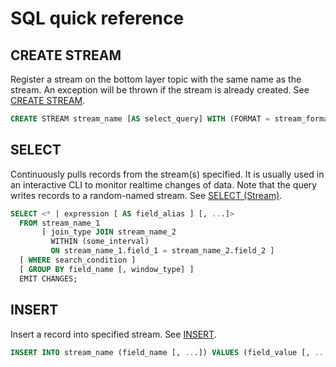 SQL quick reference
===================

## CREATE STREAM

Register a stream on the bottom layer topic with the same name as the stream. An exception will be thrown if the stream is already created. See [CREATE STREAM](statements/create-stream.md).

```sql
CREATE STREAM stream_name [AS select_query] WITH (FORMAT = stream_format);
```

## SELECT

Continuously pulls records from the stream(s) specified. It is usually used in an interactive CLI to monitor realtime changes of data. Note that the query writes records to a random-named stream. See [SELECT (Stream)](statements/select-stream.md).

```sql
SELECT <* | expression [ AS field_alias ] [, ...]>
  FROM stream_name_1
       [ join_type JOIN stream_name_2
         WITHIN (some_interval)
         ON stream_name_1.field_1 = stream_name_2.field_2 ]
  [ WHERE search_condition ]
  [ GROUP BY field_name [, window_type] ]
  EMIT CHANGES;
```

## INSERT

Insert a record into specified stream. See [INSERT](statements/insert.md).

```sql
INSERT INTO stream_name (field_name [, ...]) VALUES (field_value [, ...]);
```
